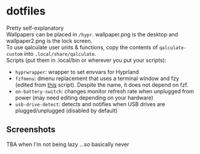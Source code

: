 # dotfiles
Pretty self-explanatory \
Wallpapers can be placed in `/hypr`. wallpaper.png is the desktop and wallpaper2.png is the lock screen. \
To use qalculate user units & functions, copy the contents of `qalculate-custom` into `.local/share/qalculate`. \
Scripts (put them in .local/bin or wherever you put your scripts):
- `hyprwrapper`: wrapper to set envvars for Hyprland
- `fzfmenu`: dmenu replacement that uses a terminal window and fzy (edited from [this](https://gist.github.com/MahouShoujoMivutilde/b1fa83bc234b68dd164cb6e843965d75) script). Despite the name, it does not depend on fzf.
- `on-battery-switch`: changes monitor refresh rate when unplugged from power (may need editing depending on your hardware)
- `usb-drive-detect`: detects and notifies when USB drives are plugged/unplugged (disabled by default)

## Screenshots
TBA when I'm not being lazy
...so basically never
